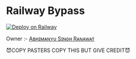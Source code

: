 # Railway Bypass

[![Deploy on Railway](https://railway.app/button.svg)](https://railway.app/new/template/_nPpgi?referralCode=Abhimanyu)

Owner :- [Aʙʜɪᴍᴀɴʏᴜ Sɪɴɢʜ Rᴀɴᴀᴡᴀᴛ](https://t.me/VeNom_HaiN_HuM)


😈COPY PASTERS COPY THIS BUT GIVE CREDIT😈
